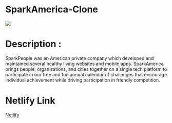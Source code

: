 # SparkAmerica-Clone

 <image src="https://i.ibb.co/1M7jS1Y/sparkpeople.png"></image>

# Description :
SparkPeople was an American private company which developed and maintained several healthy living websites and mobile apps. 
SparkAmerica brings people, organizations, and cities together on a single tech platform to participate in our free and fun annual calendar of challenges that encourage individual achievement while driving participation in friendly competition.


# Netlify Link
 [Netlify](https://guileless-biscochitos-80caf1.netlify.app/)

